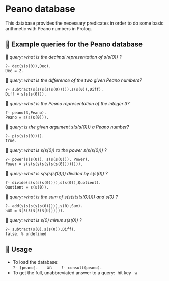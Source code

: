 # Peano database

This database provides the necessary predicates in order to do some basic arithmetic with Peano numbers in Prolog.


## 🔹 Example queries for the Peano database 

🔸 *query: what is the decimal representation of s(s(0)) ?*   
```
?- dec(s(s(0)),Dec).
Dec = 2.
```

🔸 *query: what is the difference of the two given Peano numbers?*  
```
?- subtract(s(s(s(s(s(0))))),s(s(0)),Diff).  
Diff = s(s(s(0))).
```

🔸 *query: what is the Peano representation of the integer 3?*  
```
?- peano(3,Peano).
Peano = s(s(s(0))).
```

🔸 *query: is the given argument s(s(s(0))) a Peano number?*  
```
?- p(s(s(s(0)))).
true.
```

🔸 *query: what is s(s(0)) to the power s(s(s(0))) ?*  
```
?- power(s(s(0)), s(s(s(0))), Power).
Power = s(s(s(s(s(s(s(s(0)))))))).
```

🔸 *query: what is s(s(s(s(0)))) divided by s(s(0)) ?*  
```
?- divide(s(s(s(s(0)))),s(s(0)),Quotient).
Quotient = s(s(0)).
``` 

🔸 *query: what is the sum of s(s(s(s(s(0))))) and s(0) ?*  
```
?- add(s(s(s(s(s(0))))),s(0),Sum).
Sum = s(s(s(s(s(s(0)))))).
``` 

🔸 *query: what is s(0) minus s(s(0)) ?*  
```
?- subtract(s(0),s(s(0)),Diff).
false. % undefined
``` 


## 🔹 Usage

- To load the database:  
  ```?- [peano].```      
  or:      
  ```?- consult(peano).```
- To get the full, unabbreviated answer to a query:  hit key   `w`

